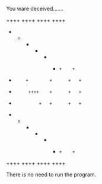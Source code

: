 
You ware deceived.......


   ++++     ++++      ++++       ++++
  +    +   +    +    +    +     +    +
 +         +        +      +   +
 +          ++++    +      +   +
 +              +   +      +   +
  +    +   +    +    +    +     +    +
   ++++     ++++      ++++       ++++


There is no need to run the program.